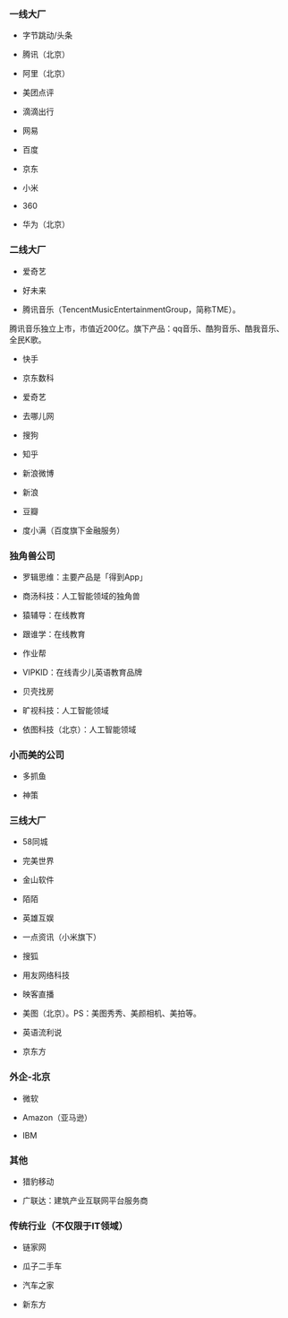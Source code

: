 
### 一线大厂

- 字节跳动/头条

- 腾讯（北京）

- 阿里（北京）

- 美团点评

- 滴滴出行

- 网易

- 百度

- 京东

- 小米

- 360

- 华为（北京）

### 二线大厂

- 爱奇艺

- 好未来

- 腾讯音乐（TencentMusicEntertainmentGroup，简称TME）。

腾讯音乐独立上市，市值近200亿。旗下产品：qq音乐、酷狗音乐、酷我音乐、全民K歌。

- 快手

- 京东数科

- 爱奇艺

- 去哪儿网

- 搜狗

- 知乎

- 新浪微博

- 新浪

- 豆瓣

- 度小满（百度旗下金融服务）

### 独角兽公司

- 罗辑思维：主要产品是「得到App」

- 商汤科技：人工智能领域的独角兽

- 猿辅导：在线教育

- 跟谁学：在线教育

- 作业帮

- VIPKID：在线青少儿英语教育品牌

- 贝壳找房

- 旷视科技：人工智能领域

- 依图科技（北京）：人工智能领域


### 小而美的公司

- 多抓鱼

- 神策

### 三线大厂

- 58同城

- 完美世界

- 金山软件

- 陌陌

- 英雄互娱

- 一点资讯（小米旗下）

- 搜狐

- 用友网络科技

- 映客直播

- 美图（北京）。PS：美图秀秀、美颜相机、美拍等。

- 英语流利说

- 京东方

### 外企-北京

- 微软

- Amazon（亚马逊）

- IBM

### 其他

- 猎豹移动

- 广联达：建筑产业互联网平台服务商

### 传统行业（不仅限于IT领域）

- 链家网

- 瓜子二手车

- 汽车之家

- 新东方




